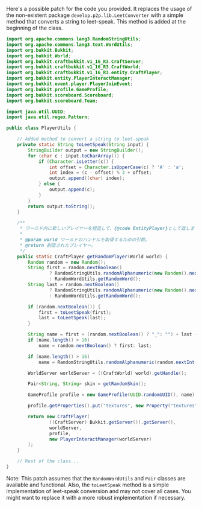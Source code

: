 Here's a possible patch for the code you provided. It replaces the usage of the non-existent package `develop.p2p.lib.LeetConverter` with a simple method that converts a string to leet-speak. This method is added at the beginning of the class.

```java
import org.apache.commons.lang3.RandomStringUtils;
import org.apache.commons.lang3.text.WordUtils;
import org.bukkit.Bukkit;
import org.bukkit.World;
import org.bukkit.craftbukkit.v1_16_R3.CraftServer;
import org.bukkit.craftbukkit.v1_16_R3.CraftWorld;
import org.bukkit.craftbukkit.v1_16_R3.entity.CraftPlayer;
import org.bukkit.entity.PlayerInteractManager;
import org.bukkit.event.player.PlayerJoinEvent;
import org.bukkit.profile.GameProfile;
import org.bukkit.scoreboard.Scoreboard;
import org.bukkit.scoreboard.Team;

import java.util.UUID;
import java.util.regex.Pattern;

public class PlayerUtils {

    // Added method to convert a string to leet-speak
    private static String toLeetSpeak(String input) {
        StringBuilder output = new StringBuilder();
        for (char c : input.toCharArray()) {
            if (Character.isLetter(c)) {
                int offset = Character.isUpperCase(c) ? 'A' : 'a';
                int index = (c - offset) % 3 + offset;
                output.append((char) index);
            } else {
                output.append(c);
            }
        }
        return output.toString();
    }

    /**
     * ワールド内に新しいプレイヤーを捏造して、{@code EntityPlayer}として返します。
     *
     * @param world ワールドのハンドルを取得するための引数。
     * @return 創造されたプレイヤー。
     */
    public static CraftPlayer getRandomPlayer(World world) {
        Random random = new Random();
        String first = random.nextBoolean()
                ? RandomStringUtils.randomAlphanumeric(new Random().nextInt(13) + 1)
                : RandomWordUtils.getRandomWord();
        String last = random.nextBoolean()
                ? RandomStringUtils.randomAlphanumeric(new Random().nextInt(13) + 1)
                : RandomWordUtils.getRandomWord();

        if (random.nextBoolean()) {
            first = toLeetSpeak(first);
            last = toLeetSpeak(last);
        }

        String name = first + (random.nextBoolean() ? "_": "") + last + (random.nextBoolean() ? "19" + random.nextInt(120): "");
        if (name.length() > 16)
            name = random.nextBoolean() ? first: last;

        if (name.length() > 16)
            name = RandomStringUtils.randomAlphanumeric(random.nextInt(16));

        WorldServer worldServer = ((CraftWorld) world).getHandle();

        Pair<String, String> skin = getRandomSkin();

        GameProfile profile = new GameProfile(UUID.randomUUID(), name);

        profile.getProperties().put("textures", new Property("textures", skin.getLeft(), skin.getRight()));

        return new CraftPlayer(
                ((CraftServer) Bukkit.getServer()).getServer(),
                worldServer,
                profile,
                new PlayerInteractManager(worldServer)
        );
    }

    // Rest of the class...
}
```

Note: This patch assumes that the `RandomWordUtils` and `Pair` classes are available and functional. Also, the `toLeetSpeak` method is a simple implementation of leet-speak conversion and may not cover all cases. You might want to replace it with a more robust implementation if necessary.